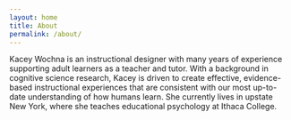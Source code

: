 ```yaml
---
layout: home 
title: About
permalink: /about/
---
```


Kacey Wochna is an instructional designer with many years of experience supporting adult learners as a teacher and tutor. With a background in cognitive science research,  Kacey is driven to create effective, evidence-based instructional experiences that are consistent with our most up-to-date understanding of how humans learn. She currently lives in upstate New York, where she teaches educational psychology at Ithaca College.
